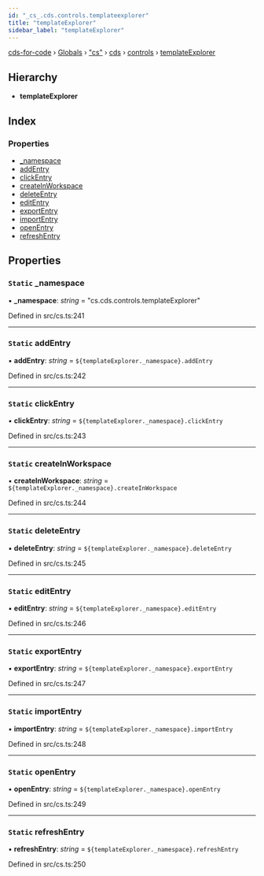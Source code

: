 ```yaml
---
id: "_cs_.cds.controls.templateexplorer"
title: "templateExplorer"
sidebar_label: "templateExplorer"
---
```


[cds-for-code](../index.md) › [Globals](../globals.md) › ["cs"](../modules/_cs_.md) › [cds](../modules/_cs_.cds.md) › [controls](../modules/_cs_.cds.controls.md) › [templateExplorer](_cs_.cds.controls.templateexplorer.md)

## Hierarchy

* **templateExplorer**

## Index

### Properties

* [_namespace](_cs_.cds.controls.templateexplorer.md#static-_namespace)
* [addEntry](_cs_.cds.controls.templateexplorer.md#static-addentry)
* [clickEntry](_cs_.cds.controls.templateexplorer.md#static-clickentry)
* [createInWorkspace](_cs_.cds.controls.templateexplorer.md#static-createinworkspace)
* [deleteEntry](_cs_.cds.controls.templateexplorer.md#static-deleteentry)
* [editEntry](_cs_.cds.controls.templateexplorer.md#static-editentry)
* [exportEntry](_cs_.cds.controls.templateexplorer.md#static-exportentry)
* [importEntry](_cs_.cds.controls.templateexplorer.md#static-importentry)
* [openEntry](_cs_.cds.controls.templateexplorer.md#static-openentry)
* [refreshEntry](_cs_.cds.controls.templateexplorer.md#static-refreshentry)

## Properties

### `Static` _namespace

▪ **_namespace**: *string* = "cs.cds.controls.templateExplorer"

Defined in src/cs.ts:241

___

### `Static` addEntry

▪ **addEntry**: *string* = `${templateExplorer._namespace}.addEntry`

Defined in src/cs.ts:242

___

### `Static` clickEntry

▪ **clickEntry**: *string* = `${templateExplorer._namespace}.clickEntry`

Defined in src/cs.ts:243

___

### `Static` createInWorkspace

▪ **createInWorkspace**: *string* = `${templateExplorer._namespace}.createInWorkspace`

Defined in src/cs.ts:244

___

### `Static` deleteEntry

▪ **deleteEntry**: *string* = `${templateExplorer._namespace}.deleteEntry`

Defined in src/cs.ts:245

___

### `Static` editEntry

▪ **editEntry**: *string* = `${templateExplorer._namespace}.editEntry`

Defined in src/cs.ts:246

___

### `Static` exportEntry

▪ **exportEntry**: *string* = `${templateExplorer._namespace}.exportEntry`

Defined in src/cs.ts:247

___

### `Static` importEntry

▪ **importEntry**: *string* = `${templateExplorer._namespace}.importEntry`

Defined in src/cs.ts:248

___

### `Static` openEntry

▪ **openEntry**: *string* = `${templateExplorer._namespace}.openEntry`

Defined in src/cs.ts:249

___

### `Static` refreshEntry

▪ **refreshEntry**: *string* = `${templateExplorer._namespace}.refreshEntry`

Defined in src/cs.ts:250
